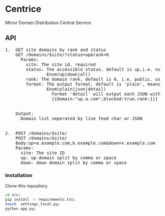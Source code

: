# Centrice
Mirror Domain Distribution Central Service


## API

<pre>
1.  GET site domains by rank and status
    GET /domains/$site/?status=up&rank=0
      Params:
        site: The site id, required
        status: The accessible status, default is up,i.e. not blocked.
                Enum(up|down|all)
        rank: The domain rank, default is 0, i.e. public. use rank=all to get all domains
        format: The output format, default is 'plain', means output plain text, domains seperated by line feed
                Enum(plain|json|detail)
                  Format 'detail' will output each JSON with each domain's detail information:
                  [{domain:"up.a.com",blocked:true,rank:1}]


    Output:
      Domain list seperated by line feed char or JSON


2.  POST /domains/$site/
    POST /domains/$site/
    Body:up=a.example.com,b.example.com&down=x.example.com
    Params:
      site: The site ID
      up: up domain split by comma or space
      down: down domain split by comma or space
</pre>

### Installation
Clone this repository.
```bash
cd src;
pip install -r requirements.txt;
touch  settings_local.py;
python app.py;
```
